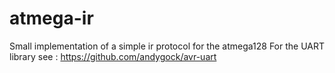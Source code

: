 # atmega-ir
Small implementation of a simple ir protocol for the atmega128
For the UART library see : https://github.com/andygock/avr-uart
